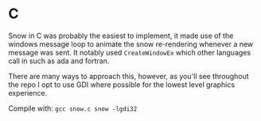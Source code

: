  # C
 Snow in C was probably the easiest to implement, it made use of the windows message loop to animate the snow re-rendering whenever a new message was sent. It notably used `CreateWindowEx` which other languages call in such as ada and fortran.
 
 There are many ways to approach this, however, as you'll see throughout the repo I opt to use GDI where possible for the lowest level graphics experience.

 Compile with: `gcc snow.c snow -lgdi32`